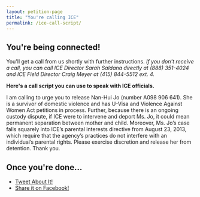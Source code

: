 ```yaml
---
layout: petition-page
title: "You're calling ICE"
permalink: /ice-call-script/
---
```


## You're being connected!

You'll get a call from us shortly with further instructions. _If you don't receive a call, you can call ICE Director Sarah Saldana directly at (888) 351-4024 and ICE Field Director Craig Meyer at (415) 844-5512 ext. 4._

__Here's a call script you can use to speak with ICE officials.__

<div class="featurebox">
I am calling to urge you to release Nan-Hui Jo (number A098 906 641). She is a survivor of domestic violence and has U-Visa and Violence Against Women Act petitions in process. Further, because there is an ongoing custody dispute, if ICE were to intervene and deport Ms. Jo, it could mean permanent separation between mother and child. Moreover, Ms. Jo’s case falls squarely into ICE’s parental interests directive from August 23, 2013, which require that the agency’s practices do not interfere with an individual’s parental rights. Please exercise discretion and release her from detention. Thank you.
</div>

## Once you're done...

<ul class="share-it">
	<li id="twitter">
		<a href="http://ctt.ec/T4Abo">Tweet About It!</a>
	</li>
	<li id="facebook">
		<a href="https://www.facebook.com/dialog/feed?app_id=141757769314383&display=popup&caption=ICE%20has%20the%20power%20to%20stop%20Nan%2DHui%20Jo%27s%20deportation%2E%20Call%20now%20to%20prevent%20her%20from%20losing%20her%20daughter%21&link=http%3A%2F%2Faction.18mr.org%2Fnanhui%2F&redirect_uri=http%3A%2F%2Faction.18mr.org%2Fnanhui%2F">Share it on Facebook!</a>
	</li>
</div>